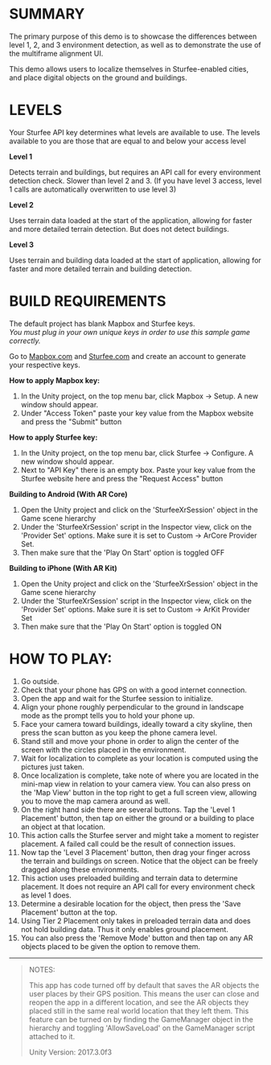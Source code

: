 # SUMMARY

The primary purpose of this demo is to showcase the differences between level 1, 2, and 3 environment detection, as well as to demonstrate the use of the multiframe alignment UI. 

This demo allows users to localize themselves in Sturfee-enabled cities, and place digital objects on the ground and buildings.

# LEVELS

Your Sturfee API key determines what levels are available to use.
The levels available to you are those that are equal to and below your access level

**Level 1**

Detects terrain and buildings, but requires an API call for every environment detection check. Slower than level 2 and 3.
(If you have level 3 access, level 1 calls are automatically overwritten to use level 3)

**Level 2**

Uses terrain data loaded at the start of the application, allowing for faster and more detailed terrain detection. But does not detect buildings.

**Level 3**

Uses terrain and building data loaded at the start of application, allowing for faster and more detailed terrain and building detection.

# BUILD REQUIREMENTS

The default project has blank Mapbox and Sturfee keys.  
*You must plug in your own unique keys in order to use this sample game correctly.*

Go to [Mapbox.com](https://mapbox.com) and [Sturfee.com](https://sturfee.com) and create an account to generate your respective keys.

**How to apply Mapbox key:**

1. In the Unity project, on the top menu bar, click Mapbox -> Setup. A new window should appear.
2. Under "Access Token" paste your key value from the Mapbox website and press the "Submit" button

**How to apply Sturfee key:**

1. In the Unity project, on the top menu bar, click Sturfee -> Configure. A new window should appear.
2. Next to "API Key" there is an empty box. Paste your key value from the Sturfee website here and press the "Request Access" button

**Building to Android (With AR Core)**

1. Open the Unity project and click on the 'SturfeeXrSession' object in the Game scene hierarchy
2. Under the 'SturfeeXrSession' script in the Inspector view, click on the 'Provider Set' options. Make sure it is set to Custom -> ArCore Provider Set.
3. Then make sure that the 'Play On Start' option is toggled OFF

**Building to iPhone (With AR Kit)**

1. Open the Unity project and click on the 'SturfeeXrSession' object in the Game scene hierarchy
2. Under the 'SturfeeXrSession' script in the Inspector view, click on the 'Provider Set' options. Make sure it is set to Custom -> ArKit Provider Set
3. Then make sure that the 'Play On Start' option is toggled ON


# HOW TO PLAY:

1. Go outside.
2. Check that your phone has GPS on with a good internet connection.
3. Open the app and wait for the Sturfee session to initialize.
4. Align your phone roughly perpendicular to the ground in landscape mode as the prompt tells you to hold your phone up.
4. Face your camera toward buildings, ideally toward a city skyline, then press the scan button as you keep the phone camera level.
5. Stand still and move your phone in order to align the center of the screen with the circles placed in the environment.
6. Wait for localization to complete as your location is computed using the pictures just taken.
6. Once localization is complete, take note of where you are located in the mini-map view in relation to your camera view. You can also press on the 'Map View' button in the top right to get a full screen view, allowing you to move the map camera around as well.
7. On the right hand side there are several buttons. Tap the 'Level 1 Placement' button, then tap on either the ground or a building to place an object at that location. 
8. This action calls the Sturfee server and might take a moment to register placement. A failed call could be the result of connection issues.
9. Now tap the 'Level 3 Placement' button, then drag your finger across the terrain and buildings on screen. Notice that the object can be freely dragged along these environments.
10. This action uses preloaded building and terrain data to determine placement. It does not require an API call for every environment check as level 1 does.
11. Determine a desirable location for the object, then press the 'Save Placement' button at the top.
12. Using Tier 2 Placement only takes in preloaded terrain data and does not hold building data. Thus it only enables ground placement.
13. You can also press the 'Remove Mode' button and then tap on any AR objects placed to be given the option to remove them.

___


>NOTES:
>
> This app has code turned off by default that saves the AR objects the user places by their GPS position. This means the user can close and reopen the app in a different location, and see the AR objects they placed still in the same real world location that they left them. This feature can be turned on by finding the GameManager object in the hierarchy and toggling 'AllowSaveLoad' on the GameManager script attached to it.
>
> Unity Version: 2017.3.0f3
>
